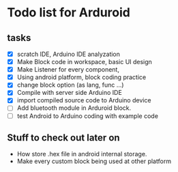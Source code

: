 Todo list for Arduroid
====

## tasks

- [X] scratch IDE, Arduino IDE analyzation
- [X] Make Block code in workspace, basic UI design
- [X] Make Listener for every component, 
- [X] Using android platform, block coding practice
- [X] change block option (as lang, func ...)
- [X] Compile with server side Arduino IDE
- [X] import compiled source code to Arduino device
- [ ] Add bluetooth module in Arduroid block.
- [ ] test Android to Arduino coding with example code

## Stuff to check out later on

* How store .hex file in android internal storage.
* Make every custom block being used at other platform
